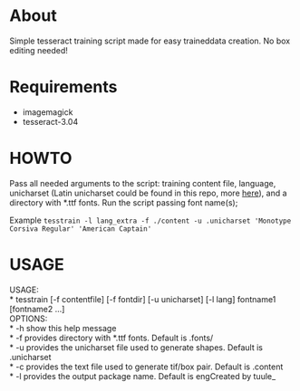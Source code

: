 # About
Simple tesseract training script made for easy traineddata creation.
No box editing needed!

# Requirements
- imagemagick
- tesseract-3.04

# HOWTO
Pass all needed arguments to the script: training content file, language, unicharset (Latin unicharset could be found in this repo, more 
[here](https://github.com/tesseract-ocr/langdata)), and a directory with *.ttf fonts.
Run the script passing font name(s);

Example `tesstrain -l lang_extra -f ./content -u .unicharset 'Monotype Corsiva Regular' 'American Captain'`

# USAGE
USAGE:                                                                                                                                                        
     *  tesstrain [-f contentfile] [-f fontdir] [-u unicharset] [-l lang] fontname1 [fontname2 ...]                                                               
OPTIONS:                                                                                                                                                      
     * -h show this help message                                                                                                                               
     * -f provides directory with *.ttf fonts. Default is .fonts/                                                                                              
     * -u provides the unicharset file used to generate shapes. Default is .unicharset                                                                         
     * -c provides the text file used to generate tif/box pair. Default is .content                                                                            
     * -l provides the output package name. Default is engCreated by tuule_
